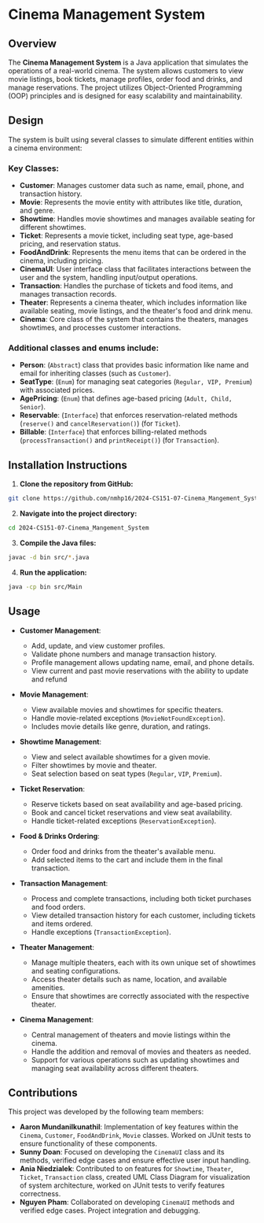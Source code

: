 # Cinema Management System

## Overview

The **Cinema Management System** is a Java application that simulates the operations of a real-world cinema. 
The system allows customers to view movie listings, book tickets, manage profiles, order food and drinks, and manage reservations. 
The project utilizes Object-Oriented Programming (OOP) principles and is designed for easy scalability and maintainability.

## Design
The system is built using several classes to simulate different entities within a cinema environment:
### Key Classes:
- **Customer**: Manages customer data such as name, email, phone, and transaction history.
- **Movie**: Represents the movie entity with attributes like title, duration, and genre.
- **Showtime**: Handles movie showtimes and manages available seating for different showtimes.
- **Ticket**: Represents a movie ticket, including seat type, age-based pricing, and reservation status.
- **FoodAndDrink**: Represents the menu items that can be ordered in the cinema, including pricing.
- **CinemaUI**: User interface class that facilitates interactions between the user and the system, handling input/output operations.
- **Transaction**: Handles the purchase of tickets and food items, and manages transaction records.
- **Theater**: Represents a cinema theater, which includes information like available seating, movie listings, and the theater's food and drink menu.
- **Cinema**: Core class of the system that contains the theaters, manages showtimes, and processes customer interactions.

### Additional classes and enums include:

- **Person**: (`Abstract`) class that provides basic information like name and email for inheriting classes (such as `Customer`).
- **SeatType**: (`Enum`) for managing seat categories (`Regular, VIP, Premium`) with associated prices.
- **AgePricing**: (`Enum`) that defines age-based pricing (`Adult, Child, Senior`).
- **Reservable**: (`Interface`) that enforces reservation-related methods (`reserve()` and `cancelReservation()`) (for `Ticket`).
- **Billable**: (`Interface`) that enforces billing-related methods (`processTransaction()` and `printReceipt()`) (for `Transaction`).

## Installation Instructions
1. **Clone the repository from GitHub:**
```bash
git clone https://github.com/nmhp16/2024-CS151-07-Cinema_Mangement_System
```
2. **Navigate into the project directory:**
```bash
cd 2024-CS151-07-Cinema_Mangement_System
```
3. **Compile the Java files:**
```bash
javac -d bin src/*.java
```
4. **Run the application:**
```bash
java -cp bin src/Main
```

## Usage
- **Customer Management**:
  - Add, update, and view customer profiles.
  - Validate phone numbers and manage transaction history.
  - Profile management allows updating name, email, and phone details.
  - View current and past movie reservations with the ability to update and refund

- **Movie Management**:
  - View available movies and showtimes for specific theaters.
  - Handle movie-related exceptions (`MovieNotFoundException`).
  - Includes movie details like genre, duration, and ratings.

- **Showtime Management**:
  - View and select available showtimes for a given movie.
  - Filter showtimes by movie and theater.
  - Seat selection based on seat types (`Regular`, `VIP`, `Premium`).

- **Ticket Reservation**:
  - Reserve tickets based on seat availability and age-based pricing.
  - Book and cancel ticket reservations and view seat availability.
  - Handle ticket-related exceptions (`ReservationException`).

- **Food & Drinks Ordering**:
  - Order food and drinks from the theater's available menu.
  - Add selected items to the cart and include them in the final transaction.

- **Transaction Management**:
  - Process and complete transactions, including both ticket purchases and food orders.
  - View detailed transaction history for each customer, including tickets and items ordered.
  - Handle exceptions (`TransactionException`).

- **Theater Management**:
  - Manage multiple theaters, each with its own unique set of showtimes and seating configurations.
  - Access theater details such as name, location, and available amenities.
  - Ensure that showtimes are correctly associated with the respective theater.

- **Cinema Management**:
  - Central management of theaters and movie listings within the cinema.
  - Handle the addition and removal of movies and theaters as needed.
  - Support for various operations such as updating showtimes and managing seat availability across different theaters.

## Contributions

This project was developed by the following team members:

- **Aaron Mundanilkunathil**: Implementation of key features within the `Cinema`, `Customer`, `FoodAndDrink`, `Movie` classes. Worked on JUnit tests to ensure functionality of these components.
- **Sunny Doan**: Focused on developing the `CinemaUI` class and its methods, verified edge cases and ensure effective user input handling.
- **Ania Niedzialek**: Contributed to on features for `Showtime`, `Theater`, `Ticket`, `Transaction` class, created UML Class Diagram for visualization of system architecture, worked on JUnit tests to verify features correctness. 
- **Nguyen Pham**: Collaborated on developing `CinemaUI` methods and verified edge cases. Project integration and debugging. 

